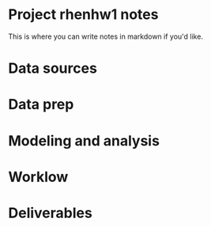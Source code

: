 # Project rhenhw1 notes

 
This is where you can write notes in markdown if you'd like.

# Data sources


# Data prep


# Modeling and analysis


# Worklow


# Deliverables
